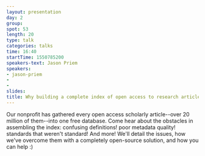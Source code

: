 ```yaml
---
layout: presentation
day: 2
group: 
spot: 53
length: 20
type: talk
categories: talks
time: 16:40
startTime: 1550785200
speakers-text: Jason Priem 
speakers:
- jason-priem
- 
- 
slides: 
title: Why building a complete index of open access to research articles is hard and how you can help
---
```

Our nonprofit has gathered every open access scholarly article--over 20 million of them--into one free database. Come hear about the obstacles in assembling the index: confusing definitions!  poor metadata quality!  standards that weren't standard!  And more!  We'll detail the issues, how we've overcome them with a completely open-source solution, and how you can help :)